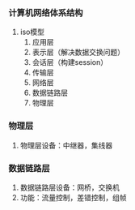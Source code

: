 ### 计算机网络体系结构
1. iso模型
	1. 应用层
	2. 表示层（解决数据交换问题）
	3. 会话层（构建session）
	4. 传输层
	5. 网络层
	6. 数据链路层
	7. 物理层
### 物理层
1. 物理层设备：中继器，集线器
### 数据链路层
1. 数据链路层设备：网桥，交换机
2. 功能：流量控制，差错控制，组帧
